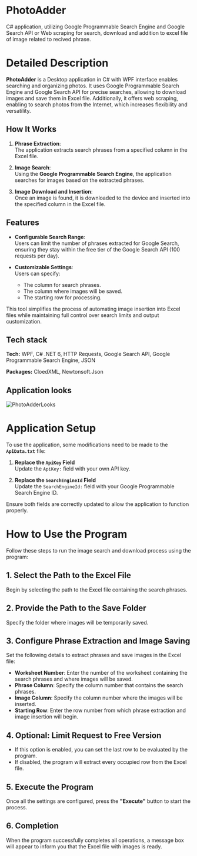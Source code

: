 # PhotoAdder
C# application, utilizing Google Programmable Search Engine and Google Search API or Web scraping for search, download and addition to excel file of image related to recived phrase. 

# Detailed Description
**PhotoAdder** is a Desktop application in C# with WPF interface enables searching and organizing photos. It uses Google Programmable Search Engine and Google
Search API for precise searches, allowing to download images and
save them in Excel file. Additionally, it offers web scraping, enabling to
search photos from the Internet, which increases flexibility and versatility.

## How It Works
1. **Phrase Extraction**:  
   The application extracts search phrases from a specified column in the Excel file.  

2. **Image Search**:  
   Using the **Google Programmable Search Engine**, the application searches for images based on the extracted phrases.

3. **Image Download and Insertion**:  
   Once an image is found, it is downloaded to the device and inserted into the specified column in the Excel file.

## Features
- **Configurable Search Range**:  
  Users can limit the number of phrases extracted for Google Search, ensuring they stay within the free tier of the Google Search API (100 requests per day).  

- **Customizable Settings**:  
  Users can specify:
  - The column for search phrases.
  - The column where images will be saved.
  - The starting row for processing.

This tool simplifies the process of automating image insertion into Excel files while maintaining full control over search limits and output customization.


## Tech stack
**Tech:** WPF, C# .NET 6, HTTP Requests, Google Search API, Google Programmable Search Engine, JSON 

**Packages:** CloedXML, Newtonsoft.Json

## Application looks
![PhotoAdderLooks](https://github.com/user-attachments/assets/bac38d97-73ef-4310-a92c-0afb2b982031)

# Application Setup
To use the application, some modifications need to be made to the **`ApiData.txt`** file:

1. **Replace the `ApiKey` Field**  
   Update the `ApiKey:` field with your own API key.

2. **Replace the `SearchEngineId` Field**  
   Update the `SearchEngineId:` field with your Google Programmable Search Engine ID.

Ensure both fields are correctly updated to allow the application to function properly.

# How to Use the Program

Follow these steps to run the image search and download process using the program:

## 1. Select the Path to the Excel File
Begin by selecting the path to the Excel file containing the search phrases.

## 2. Provide the Path to the Save Folder
Specify the folder where images will be temporarily saved.

## 3. Configure Phrase Extraction and Image Saving
Set the following details to extract phrases and save images in the Excel file:

- **Worksheet Number**: Enter the number of the worksheet containing the search phrases and where images will be saved.
- **Phrase Column**: Specify the column number that contains the search phrases.
- **Image Column**: Specify the column number where the images will be inserted.
- **Starting Row**: Enter the row number from which phrase extraction and image insertion will begin.

## 4. Optional: Limit Request to Free Version
- If this option is enabled, you can set the last row to be evaluated by the program.
- If disabled, the program will extract every occupied row from the Excel file.

## 5. Execute the Program
Once all the settings are configured, press the **"Execute"** button to start the process.

## 6. Completion
When the program successfully completes all operations, a message box will appear to inform you that the Excel file with images is ready.


